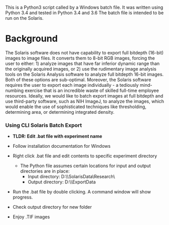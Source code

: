 This is a Python3 script called by a Windows batch file. 
It was written using Python 3.4 and tested in Python 3.4 and 3.6
The batch file is intended to be run on the Solaris.

# Background
The Solaris software does not have capability to export full bitdepth (16-bit) images to image files.  It converts them to 8-bit RGB images, forcing the user to either: 1) analyze images that have far inferior dynamic range than the originally acquired images, or 2) use the rudimentary image analysis tools on the Solaris Analysis software to analyze full bitdepth 16-bit images.  Both of these options are sub-optimal.  Moreover, the Solaris software requires the user to export each image individually - a tediously mind-numbing exercise that is an incredible waste of skilled full-time employee resources.  Ideally, we would like to batch export images at full bitdepth and use third-party software, such as NIH ImageJ, to analyze the images, which would enable the use of sophisticated techniques like thresholding, determining area, or determining integrated density. 


### Using CLI Solaris Batch Export
* **TLDR: Edit .bat file with experiment name**


* Follow installation documentation for Windows
* Right click .bat file and edit contents to specific experiment directory
  * The Python file assumes certain locations  for input and output directories are in place:
    * Input directory: D:\\\\SolarisData\\Research\\
    * Output directory: D:\\\\ExportData

* Run the .bat file by double clicking. A command window will show progress.
* Check output directory for new folder
* Enjoy .TIF images
